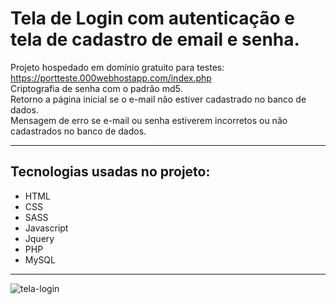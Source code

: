 # Tela de Login com autenticação e tela de cadastro de email e senha.

Projeto hospedado em domínio gratuito para testes: https://portteste.000webhostapp.com/index.php <br />
Criptografia de senha com o padrão md5. <br />
Retorno a página inicial se o e-mail não estiver cadastrado no banco de dados. <br />
Mensagem de erro se e-mail ou senha estiverem incorretos ou não cadastrados no banco de dados.
<hr>

## Tecnologias usadas no projeto:
* HTML
* CSS
* SASS
* Javascript
* Jquery
* PHP
* MySQL

<hr>

![tela-login](https://user-images.githubusercontent.com/52512005/175870897-3b719fed-3fd7-4ae1-8527-aef2789471b5.png)
